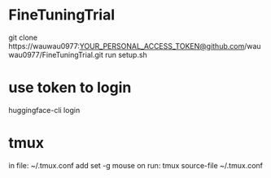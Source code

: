 # FineTuningTrial

git clone https://wauwau0977:YOUR_PERSONAL_ACCESS_TOKEN@github.com/wauwau0977/FineTuningTrial.git
run setup.sh

# use token to login
huggingface-cli login


# tmux
in file: ~/.tmux.conf add
set -g mouse on
run: tmux source-file ~/.tmux.conf